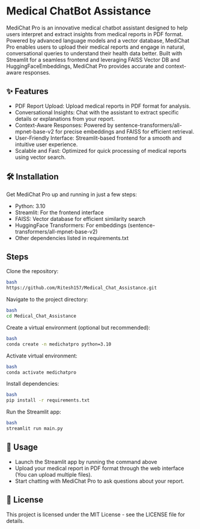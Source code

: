 # Medical ChatBot Assistance

MediChat Pro is an innovative medical chatbot assistant designed to help users interpret and extract insights from medical reports in PDF format. Powered by advanced language models and a vector database, MediChat Pro enables users to upload their medical reports and engage in natural, conversational queries to understand their health data better. Built with Streamlit for a seamless frontend and leveraging FAISS Vector DB and HuggingFaceEmbeddings, MediChat Pro provides accurate and context-aware responses.

## ✨ Features

- PDF Report Upload: Upload medical reports in PDF format for analysis.
- Conversational Insights: Chat with the assistant to extract specific details or explanations from your report.
- Context-Aware Responses: Powered by sentence-transformers/all-mpnet-base-v2 for precise embeddings and FAISS for efficient retrieval.
- User-Friendly Interface: Streamlit-based frontend for a smooth and intuitive user experience.
- Scalable and Fast: Optimized for quick processing of medical reports using vector search.

## 🛠️ Installation

Get MediChat Pro up and running in just a few steps:

- Python: 3.10
- Streamlit: For the frontend interface
- FAISS: Vector database for efficient similarity search
- HuggingFace Transformers: For embeddings (sentence-transformers/all-mpnet-base-v2)
- Other dependencies listed in requirements.txt


## Steps

Clone the repository:

```sh
bash
https://github.com/Ritesh157/Medical_Chat_Assistance.git
```
Navigate to the project directory:

```sh
bash
cd Medical_Chat_Assistance
```
Create a virtual environment (optional but recommended):
```sh
bash
conda create -n medichatpro python=3.10
```
Activate virtual environment:
```sh
bash
conda activate medichatpro
```
Install dependencies:
```sh
bash
pip install -r requirements.txt
```
Run the Streamlit app:
```sh
bash
streamlit run main.py
```
## 🚀 Usage

- Launch the Streamlit app by running the command above
- Upload your medical report in PDF format through the web interface (You can upload multiple files).
- Start chatting with MediChat Pro to ask questions about your report.

## 📜 License
This project is licensed under the MIT License - see the LICENSE file for details.